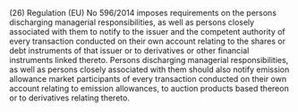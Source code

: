 (26) Regulation (EU) No 596/2014 imposes requirements on the persons discharging managerial responsibilities, as well as persons closely associated with them to notify to the issuer and the competent authority of every transaction conducted on their own account relating to the shares or debt instruments of that issuer or to derivatives or other financial instruments linked thereto. Persons discharging managerial responsibilities, as well as persons closely associated with them should also notify emission allowance market participants of every transaction conducted on their own account relating to emission allowances, to auction products based thereon or to derivatives relating thereto.